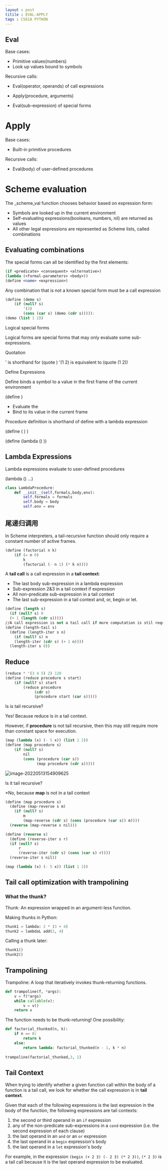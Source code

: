 ```yaml
---
layout : post
titile : EVAL-APPLY
tags : CS61A PYTHON
---
```


## Eval

Base cases:

* Primitive  values(numbers)
* Look up  values bound to symbols

Recursive calls:

* Eval(operator, operands) of call expressions

* Apply(procedure, arguments)
* Eval(sub-expression) of special forms

# Apply

Base cases:

* Built-in primitive procedures

Recursive calls:

* Eval(body) of user-defined procedures

# Scheme evaluation

The _scheme_val function chooses behavior based on expression form:

* Symbols are looked up in the current environment
* Self-evaluating expressions(booleans, numbers, nil) are returned as values
* All other legal expressions are represented as Scheme lists, called combinations

## Evaluating combinations

The special forms can all be identified by the first elements:

```scheme
(if <predicate> <consequent> <alternative>)
(lambda (<formal-parameters> <body>))
(define <name> <expression>)
```

Any combination that is not a known special form must be a call expression

```scheme
(define (demo s)
  	(if (null? s)
        '(3)
        (cons (car s) (demo (cdr s)))));
(demo (list 1 2))
```

Logical special forms

Logical forms are special forms that may only evaluate some sub-expressions.

Quotation

'<expression> is shorthand for (quote <expression>) '(1 2) is equivalent to (quote (1 2))

Define Expressions

Define binds a symbol to a value in the first frame of the current environment

(define <name> <expression>) 

* Evaluate the <expression>
* Bind <name> to its value in the current frame

Procedure definition is shorthand of define with a lambda expression

(define (<name> <formal parameters>) <body>)

(define <name> (lambda (<formal parameters>) <body>))

## Lambda Expressions

Lambda expressions evaluate to user-defined procedures

(lambda (<formal-parameters>) <body> ...)

```python
class LambdaProcedure:
    def __init__(self,formals,body,env):
        self.formals = formals
        self.body = body
        self.env = env
```

## 尾递归调用

In Scheme interpreters, a tail-recursive function should only require a constant number of active frames.

```scheme
(define (factorial n k)
  	(if (= n 0)
        k
        (factorial (- n 1) (* k n))))
```

A **tail call** is a call expression in a **tail context**:

* The last body sub-expression in a lambda expression
* Sub-expression 2&3 in a tail context if expression
* All non-predicate sub-expression in a tail context
* The last sub-expression in a tail context and, or, begin or let.

```scheme
(define (length s)
  (if (null? s) 0
  (+ 1 (length (cdr s)))))
//A call expression is not a tail call if more computation is stil required in the calling procedure
(define (length-tail s)
  (define (length-iter s n)
    (if (null? s) n
    (length-iter (cdr s) (+ 1 n))))
  (length-iter s 0))

```

## Reduce

```scheme
(reduce * '(3 4 5) 2) 120
(define (reduce procedure s start)
  	(if (null? s) start
        (reduce procedure
             (cdr s)
             (procedure start (car s)))))
```

Is is tail recursive?

Yes! Because reduce is in a tail context.

However, if **procedure** is not tail recursive, then this may still require more than constant space for execution.

```scheme
(map (lambda (x) (- 5 x)) (list 1 2))
(define (map procedure s)
  	(if (null? s)
        nil
        (cons (procedure (car s))
              (map procedure (cdr s)))))
```

![image-20220513154909625](C:\Users\mathidot\AppData\Roaming\Typora\typora-user-images\image-20220513154909625.png)

Is it tail recursive?

×No, because **map** is not in a tail context

```scheme
(define (map procedure s)
  (define (map-reverse s m)
    (if (null? s)
        m
        (map-reverse (cdr s) (cons (procedure (car s)) m))))
  (reverse (map-reverse s nil)))

(define (reverse s)
  (define (reverse-iter s r)
  (if (null? s)
      r
      (reverse-iter (cdr s) (cons (car s) r))))
  (reverse-iter s nil))

(map (lambda (x) (- 5 x)) (list 1 2))
```

## Tail call optimization with trampolining

### What the thunk?

Thunk: An expression wrapped in an argument-less function.

Making thunks in Python:

```scheme
thunk1 = lambda: 2 * (3 + 4)
thunk2 = lambdaL add(2, 4)
```

Calling a thunk later:

```scheme
thunk1()
thunk2()
```

## Trampolining

Trampoline: A loop that iteratively invokes thunk-returning functions.

```python
def trampoline(f, *args):
	v = f(*args)
    while callable(v):
        v = v()
    return v
```

The function needs to be thunk-returning! One possibility:

```python
def factorial_thunked(n, k):
    if n == 0:
        return k
    else:
        return lambda: factorial_thunked(n - 1, k * n)
    
trampoline(factorial_thunked,3, 1)
```

## Tail Context

When trying to identify whether a given function call within the body of a function is a tail call, we look for whether the call expression is in **tail context**.

Given that each of the following expressions is the last expression in the body of the function, the following expressions are tail contexts:

1. the second or third operand in an `if` expression
2. any of the non-predicate sub-expressions in a `cond` expression (i.e. the second expression of each clause)
3. the last operand in an `and` or an `or` expression
4. the last operand in a `begin` expression's body
5. the last operand in a `let` expression's body

For example, in the expression `(begin (+ 2 3) (- 2 3) (* 2 3))`, `(* 2 3)` is a tail call because it is the last operand expression to be evaluated.	
